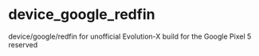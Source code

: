 # device_google_redfin
device/google/redfin for unofficial Evolution-X build for the Google Pixel 5
reserved
